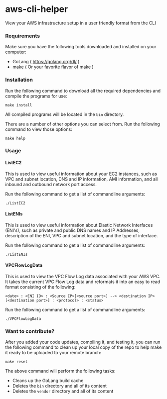 # aws-cli-helper

View your AWS infrastructure setup in a user friendly format from the CLI

### Requirements

Make sure you have the following tools downloaded and installed on your computer:

* GoLang ( https://golang.org/dl/ )
* make ( Or your favorite flavor of make )

### Installation

Run the following command to download all the required dependencies and compile the programs for use:

```
make install
```
All compiled programs will be located in the `bin` directory.

There are a number of other options you can select from.  Run the following command to view those options:

```
make help
```

### Usage

#### ListEC2
This is used to view useful information about your EC2 instances, such as VPC and subnet location, DNS and IP 
information, AMI information, and all inbound and outbound network port access.  

Run the following command to get a list of commandline arguments:

```
./ListEC2
```

#### ListENIs
This is used to view useful information about Elastic Network Interfaces (ENI's), such as private and public
DNS names and IP Addresses, description of the ENI, VPC and subnet location, and the type of interface.

Run the following command to get a list of commandline arguments:

```
./ListENIs
```

#### VPCFlowLogData
This is used to view the VPC Flow Log data associated with your AWS VPC.  It takes the current VPC Flow Log 
data and reformats it into an easy to read format consisting of the following:

```
<date> : <ENI ID> : <Source IP>[<source port>] --> <destination IP>[<destination port>] : <protocol> : <status>
```

Run the following command to get a list of commandline arguments:

```
./VPCFlowLogData
```

### Want to contribute?

After you added your code updates, compiling it, and testing it, you can run the following command
to clean up your local copy of the repo to help make it ready to be uploaded to your remote branch:
 

```
make reset
```

The above command will perform the following tasks:

* Cleans up the GoLang build cache
* Deletes the `bin` directory and all of its content
* Deletes the `vendor` directory and all of its content


